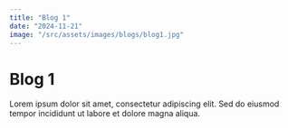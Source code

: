 ```yaml
---
title: "Blog 1"
date: "2024-11-21"
image: "/src/assets/images/blogs/blog1.jpg"
---
```


# Blog 1

Lorem ipsum dolor sit amet, consectetur adipiscing elit. Sed do eiusmod tempor incididunt ut labore et dolore magna aliqua.
